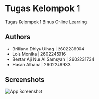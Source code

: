 
# Tugas Kelompok 1

Tugas Kelompok 1 Binus Online Learning

## Authors

- Brilliano Dhiya Ulhaq | 2602238904
- Lola Monika | 2602245916
- Bentar Aji Nur Al Samsyah | 2602231734
- Hasan Albana | 2602249933


## Screenshots

![App Screenshot](https://via.placeholder.com/468x300?text=App+Screenshot+Here)


